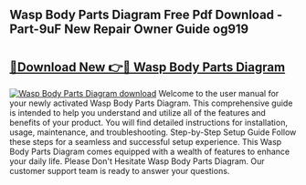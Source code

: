 ## Wasp Body Parts Diagram Free Pdf Download - Part-9uF New Repair Owner Guide og919

# <h2><a href="http://dfk6l6u.blite.top/?on=Wasp+Body+Parts+Diagram">🔗Download New 👉🔴 Wasp Body Parts Diagram</a></h2>

[![Wasp Body Parts Diagram download](https://i.imgur.com/lujVjoI.png)](http://dfk6l6u.blite.top/?on=Wasp+Body+Parts+Diagram)
Welcome to the user manual for your newly activated Wasp Body Parts Diagram. This comprehensive guide is intended to help you understand and utilize all of the features and benefits of your product. You will find detailed instructions for installation, usage, maintenance, and troubleshooting. Step-by-Step Setup Guide Follow these steps for a seamless and successful setup experience. This Wasp Body Parts Diagram comes equipped with a wealth of features to enhance your daily life. Please Don't Hesitate Wasp Body Parts Diagram. Our customer support team is ready to answer your questions.
